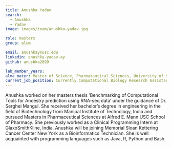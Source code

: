 ```yaml
---
title: Anushka Yadav
search:
  - Anushka
  - Yadav
image: images/team/anushka-yadav.jpg

role: masters
group: alum

email: anushkay@usc.edu
linkedin: anushka-yadav-ay
github: anushka2899

lab_member_years: 
alma_mater: Master of Science, Pharmateutical Sciences, University of Southern California
current_job_position: Currently Computational Biology Research Assistant at Memorial Sloan Kettering Cancer Center
---
```


Anushka worked on her masters thesis ‘Benchmarking of Computational Tools for Ancestry prediction using RNA-seq data’ under the guidance of Dr. Serghei Mangul. She received her bachelor’s degree in engineering in the field of Biotechnology from Manipal Institute of Technology, India and pursued Masters in Pharmaceutical Sciences at Alfred E. Mann USC School of Pharmacy. She previously worked as a Clinical Programming Intern at GlaxoSmithKline, India. Anushka will be joining Memorial Sloan Kettering Cancer Center New York as a Bioinformatics Technician. She is well acquainted with programming languages such as Java, R, Python and Bash.


